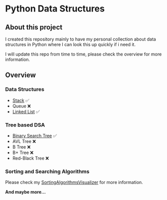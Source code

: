 # Python Data Structures

## About this project

I created this repository mainly to have my personal collection about data structures in Python where I can look this up
quickly if i need it. 

I will update this repo from time to time, please check the overview for more information.

## Overview

### Data Structures
- [Stack](https://github.com/m3xw3ll/DataStructures/blob/master/Stack.md) ✅
- Queue ❌ 
- [Linked List](https://github.com/m3xw3ll/DataStructures/blob/master/Linked_List.md) ✅

### Tree based DSA
- [Binary Search Tree](https://github.com/m3xw3ll/DataStructures/blob/master/BinarySearchTree.md) ✅
- AVL Tree ❌ 
- B Tree ❌ 
- B+ Tree ❌ 
- Red-Black Tree ❌ 

### Sorting and Searching Algorithms
Please check my [SortingAlgorithmsVisualizer](https://github.com/m3xw3ll/SortingAlgorithmsVisualizer) for more information.



**And maybe more...**